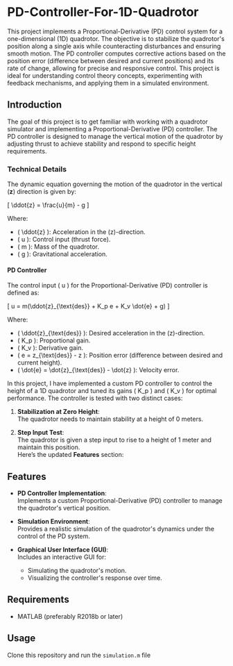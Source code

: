 # PD-Controller-For-1D-Quadrotor
This project implements a Proportional-Derivative (PD) control system for a one-dimensional (1D) quadrotor. The objective is to stabilize the quadrotor's position along a single axis while counteracting disturbances and ensuring smooth motion. The PD controller computes corrective actions based on the position error (difference between desired and current positions) and its rate of change, allowing for precise and responsive control. This project is ideal for understanding control theory concepts, experimenting with feedback mechanisms, and applying them in a simulated environment.

## Introduction  
The goal of this project is to get familiar with working with a quadrotor simulator and implementing a Proportional-Derivative (PD) controller. The PD controller is designed to manage the vertical motion of the quadrotor by adjusting thrust to achieve stability and respond to specific height requirements.  

### Technical Details  

The dynamic equation governing the motion of the quadrotor in the vertical (**z**) direction is given by:  

\[
\ddot{z} = \frac{u}{m} - g
\]  

Where:  
- \( \ddot{z} \): Acceleration in the \(z\)-direction.  
- \( u \): Control input (thrust force).  
- \( m \): Mass of the quadrotor.  
- \( g \): Gravitational acceleration.  

#### PD Controller  
The control input \( u \) for the Proportional-Derivative (PD) controller is defined as:  

\[
u = m(\ddot{z}_{\text{des}} + K_p e + K_v \dot{e} + g)
\]  

Where:  
- \( \ddot{z}_{\text{des}} \): Desired acceleration in the \(z\)-direction.  
- \( K_p \): Proportional gain.  
- \( K_v \): Derivative gain.  
- \( e = z_{\text{des}} - z \): Position error (difference between desired and current height).  
- \( \dot{e} = \dot{z}_{\text{des}} - \dot{z} \): Velocity error.  

In this project, I have implemented a custom PD controller to control the height of a 1D quadrotor and tuned its gains \( K_p \) and \( K_v \) for optimal performance. The controller is tested with two distinct cases:  

1. **Stabilization at Zero Height**:  
   The quadrotor needs to maintain stability at a height of 0 meters.  

2. **Step Input Test**:  
   The quadrotor is given a step input to rise to a height of 1 meter and maintain this position.  
Here’s the updated **Features** section:  

## Features  
- **PD Controller Implementation**:  
  Implements a custom Proportional-Derivative (PD) controller to manage the quadrotor's vertical position.  

- **Simulation Environment**:  
  Provides a realistic simulation of the quadrotor's dynamics under the control of the PD system.  

- **Graphical User Interface (GUI)**:  
  Includes an interactive GUI for:  
  - Simulating the quadrotor's motion.  
  - Visualizing the controller's response over time.

## Requirements
- MATLAB (preferably R2018b or later)

## Usage
Clone this repository and run the `simulation.m` file
